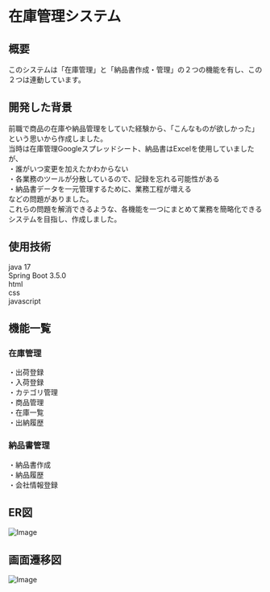 # 在庫管理システム
## 概要
このシステムは「在庫管理」と「納品書作成・管理」の２つの機能を有し、この２つは連動しています。
## 開発した背景
前職で商品の在庫や納品管理をしていた経験から、「こんなものが欲しかった」という思いから作成しました。  
当時は在庫管理Googleスプレッドシート、納品書はExcelを使用していましたが、  
・誰がいつ変更を加えたかわからない  
・各業務のツールが分散しているので、記録を忘れる可能性がある  
・納品書データを一元管理するために、業務工程が増える  
などの問題がありました。  
これらの問題を解消できるような、各機能を一つにまとめて業務を簡略化できるシステムを目指し、作成しました。
## 使用技術
java 17  
Spring Boot 3.5.0  
html  
css  
javascript
## 機能一覧  
### 在庫管理  
・出荷登録  
・入荷登録  
・カテゴリ管理  
・商品管理  
・在庫一覧  
・出納履歴  
### 納品書管理  
・納品書作成  
・納品履歴  
・会社情報登録  
## ER図
![Image](https://github.com/user-attachments/assets/1f363df3-e349-4398-9f33-49b3dfdd6683)
## 画面遷移図
![Image](https://github.com/user-attachments/assets/fe6018e3-8bfa-4aa2-b426-237ded477fd7)
